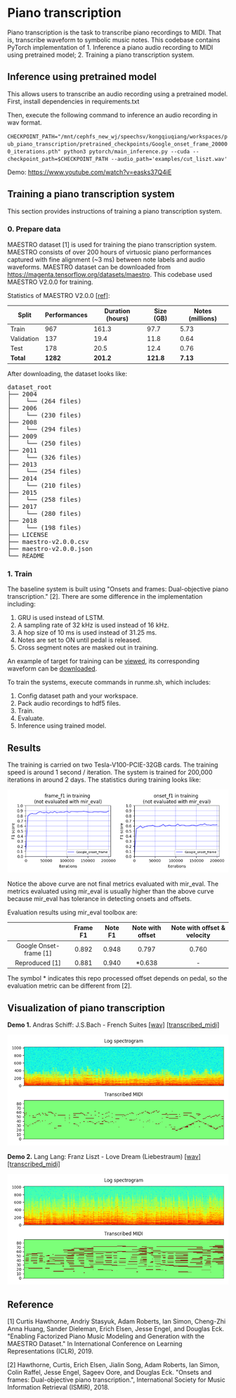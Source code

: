
# Piano transcription

Piano transcription is the task to transcribe piano recordings to MIDI. That is, transcribe waveform to symbolic music notes. This codebase contains PyTorch implementation of 1. Inference a piano audio recording to MIDI using pretrained model; 2. Training a piano transcription system.

## Inference using pretrained model
This allows users to transcribe an audio recording using a pretrained model. First, install dependencies in requirements.txt

Then, execute the following command to inference an audio recording in wav format.

`
CHECKPOINT_PATH="/mnt/cephfs_new_wj/speechsv/kongqiuqiang/workspaces/pub_piano_transcription/pretrained_checkpoints/Google_onset_frame_200000_iterations.pth"
python3 pytorch/main_inference.py --cuda --checkpoint_path=$CHECKPOINT_PATH --audio_path='examples/cut_liszt.wav'
`

Demo: https://www.youtube.com/watch?v=easks37Q4iE

## Training a piano transcription system

This section provides instructions of training a piano transcription system.

### 0. Prepare data
MAESTRO dataset [1] is used for training the piano transcription system. MAESTRO consists of over 200 hours of virtuosic piano performances captured with fine alignment (~3 ms) between note labels and audio waveforms. MAESTRO dataset can be downloaded from https://magenta.tensorflow.org/datasets/maestro. This codebase used MAESTRO V2.0.0 for training.

Statistics of MAESTRO V2.0.0 [[ref]](https://magenta.tensorflow.org/datasets/maestro#v200):

| Split      | Performances | Duration (hours) | Size (GB) | Notes (millions) |
|------------|--------------|------------------|-----------|------------------|
| Train      |          967 |            161.3 |      97.7 |             5.73 |
| Validation |          137 |             19.4 |      11.8 |             0.64 |
| Test       |          178 |             20.5 |      12.4 |             0.76 |
| **Total**  |      **1282**|         **201.2**|  **121.8**|          **7.13**|

After downloading, the dataset looks like:

<pre>
dataset_root
├── 2004
│    └── (264 files)
├── 2006
│    └── (230 files)
├── 2008
│    └── (294 files)
├── 2009
│    └── (250 files) 
├── 2011
│    └── (326 files)
├── 2013
│    └── (254 files)
├── 2014
│    └── (210 files)
├── 2015
│    └── (258 files)
├── 2017
│    └── (280 files)
├── 2018
│    └── (198 files)
├── LICENSE
├── maestro-v2.0.0.csv
├── maestro-v2.0.0.json
└── README
</pre>

### 1. Train
The baseline system is built using "Onsets and frames: Dual-objective piano transcription." [2]. There are some difference in the implementation including:
1) GRU is used instead of LSTM. 
2) A sampling rate of 32 kHz is used instead of 16 kHz. 
3) A hop size of 10 ms is used instead of 31.25 ms. 
4) Notes are set to ON until pedal is released.
5) Cross segment notes are masked out in training.

An example of target for training can be [viewed](appendixes/target.png), its corresponding waveform can be [downloaded](appendixes/target.wav).

To train the systems, execute commands in runme.sh, which includes:
1) Config dataset path and your workspace.
2) Pack audio recordings to hdf5 files.
3) Train.
4) Evaluate.
5) Inference using trained model.

## Results
The training is carried on two Tesla-V100-PCIE-32GB cards. The training speed is around 1 second / iteration. The system is trained for 200,000 iterations in around 2 days. The statistics during training looks like:

<img src="appendixes/statistics.png">

Notice the above curve are not final metrics evaluated with mir_eval. The metrics evaluated using mir_eval is usually higher than the above curve because mir_eval has tolerance in detecting onsets and offsets.

Evaluation results using mir_eval toolbox are:

|  | Frame F1 | Note F1 | Note with offset | Note with offset & velocity |
|:----------------------:|:--------:|:-------:|:----------------:|:---------------------------:|
| Google Onset-frame [1] | 0.892 | 0.948 | 0.797 | 0.760 |
| Reproduced [1] | 0.881 | 0.940 | *0.638 | - |

The symbol * indicates this repo processed offset depends on pedal, so the evaluation metric can be different from [2].


## Visualization of piano transcription

**Demo 1.** Andras Schiff: J.S.Bach - French Suites [[wav]](examples/cut_bach.wav) [[transcribed_midi]](appendixes/cut_bach.mid)

<img src="appendixes/cut_bach.png">

**Demo 2.** Lang Lang: Franz Liszt - Love Dream (Liebestraum) [[wav]](examples/cut_liszt.wav) [[transcribed_midi]](appendixes/cut_liszt.mid)

<img src="appendixes/cut_liszt.png">



## Reference
[1] Curtis Hawthorne, Andriy Stasyuk, Adam Roberts, Ian Simon, Cheng-Zhi Anna Huang, Sander Dieleman, Erich Elsen, Jesse Engel, and Douglas Eck. "Enabling Factorized Piano Music Modeling and Generation with the MAESTRO Dataset." In International Conference on Learning Representations (ICLR), 2019.

[2] Hawthorne, Curtis, Erich Elsen, Jialin Song, Adam Roberts, Ian Simon, Colin Raffel, Jesse Engel, Sageev Oore, and Douglas Eck. "Onsets and frames: Dual-objective piano transcription.", International Society for Music Information Retrieval (ISMIR), 2018.